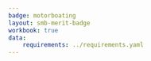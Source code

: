 ```yaml
---
badge: motorboating
layout: smb-merit-badge
workbook: true
data:
    requirements: ../requirements.yaml
---
```

